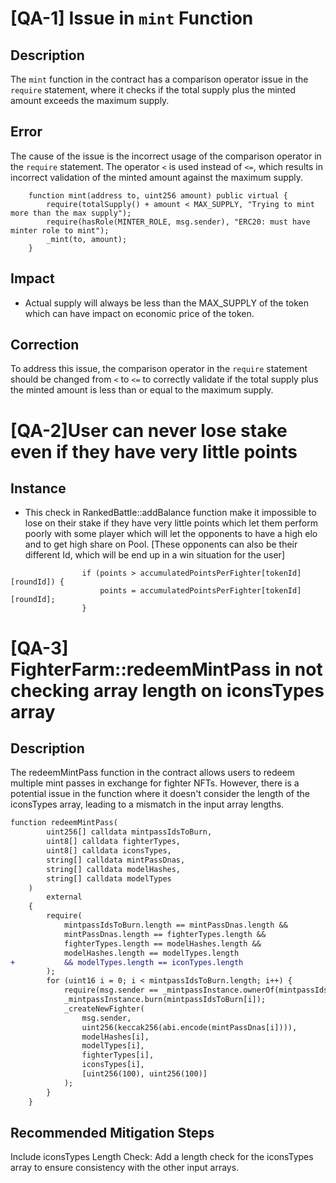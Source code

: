 # [QA-1] Issue in `mint` Function

## Description
The `mint` function in the contract has a comparison operator issue in the `require` statement, where it checks if the total supply plus the minted amount exceeds the maximum supply.

## Error
The cause of the issue is the incorrect usage of the comparison operator in the `require` statement. The operator `<` is used instead of `<=`, which results in incorrect validation of the minted amount against the maximum supply.
```
    function mint(address to, uint256 amount) public virtual {
        require(totalSupply() + amount < MAX_SUPPLY, "Trying to mint more than the max supply");
        require(hasRole(MINTER_ROLE, msg.sender), "ERC20: must have minter role to mint");
        _mint(to, amount);
    }
```

## Impact
- Actual supply will always be less than the MAX_SUPPLY of the token which can have impact on economic price of the token.

## Correction
To address this issue, the comparison operator in the `require` statement should be changed from `<` to `<=` to correctly validate if the total supply plus the minted amount is less than or equal to the maximum supply.

# [QA-2]User can never lose stake even if they have very little points

## Instance 
- This check in RankedBattle::addBalance function make it impossible to lose on their stake if they have very little points which let them perform poorly with some player which will let the opponents to have a high elo and to get high share on Pool.
[These opponents can also be their different Id, which will be end up in a win situation for the user]
```
                if (points > accumulatedPointsPerFighter[tokenId][roundId]) {
                    points = accumulatedPointsPerFighter[tokenId][roundId];
                }
```

# [QA-3] FighterFarm::redeemMintPass in not checking array length on iconsTypes array

## Description
The redeemMintPass function in the contract allows users to redeem multiple mint passes in exchange for fighter NFTs. However, there is a potential issue in the function where it doesn't consider the length of the iconsTypes array, leading to a mismatch in the input array lengths.
```diff
function redeemMintPass(
        uint256[] calldata mintpassIdsToBurn,
        uint8[] calldata fighterTypes,
        uint8[] calldata iconsTypes,
        string[] calldata mintPassDnas,
        string[] calldata modelHashes,
        string[] calldata modelTypes
    ) 
        external 
    {
        require(
            mintpassIdsToBurn.length == mintPassDnas.length && 
            mintPassDnas.length == fighterTypes.length && 
            fighterTypes.length == modelHashes.length &&
            modelHashes.length == modelTypes.length
+           && modelTypes.length == iconTypes.length
        );
        for (uint16 i = 0; i < mintpassIdsToBurn.length; i++) {
            require(msg.sender == _mintpassInstance.ownerOf(mintpassIdsToBurn[i]));
            _mintpassInstance.burn(mintpassIdsToBurn[i]);
            _createNewFighter(
                msg.sender, 
                uint256(keccak256(abi.encode(mintPassDnas[i]))), 
                modelHashes[i], 
                modelTypes[i],
                fighterTypes[i],
                iconsTypes[i],
                [uint256(100), uint256(100)]
            );
        }
    }
```
## Recommended Mitigation Steps
Include iconsTypes Length Check: Add a length check for the iconsTypes array to ensure consistency with the other input arrays.